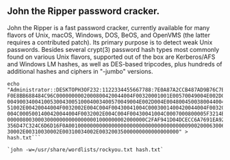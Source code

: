 ## John the Ripper password cracker.

John the Ripper is a fast password cracker, currently available for many flavors of Unix, macOS, Windows, DOS, BeOS, and OpenVMS (the latter requires a contributed patch). Its primary purpose is to detect weak Unix passwords. Besides several crypt(3) password hash types most commonly found on various Unix flavors, supported out of the box are Kerberos/AFS and Windows LM hashes, as well as DES-based tripcodes, plus hundreds of additional hashes and ciphers in "-jumbo" versions.
```
echo "Administrator::DESKTOPH3OF232:1122334455667788:7E0A87A2CCB487AD9B76C7B0AEAEE133:0101000000000000005F3214B534D801 F0E8BB688484C96C0000000002000800420044004F00320001001E00570049004E002D004E0048004500380044 0049003400410053004300510004003400570049004E002D004E00480045003800440049003400410053004300 51002E00420044004F0032002E004C004F00430041004C0003001400420044004F0032002E004C004F00430041 004C0005001400420044004F0032002E004C004F00430041004C0007000800005F3214B534D801060004000200 000008003000300000000000000001000000002000000C2FAF941D04DCECC6A7691EA92630A77E073056DA8C3F 356D47C324C6D6D16F0A001000000000000000000000000000000000000900200063006900660073002F003100 30002E00310030002E00310034002E00320035000000000000000000" > hash.txt```

`john -w=/usr/share/wordlists/rockyou.txt hash.txt`

